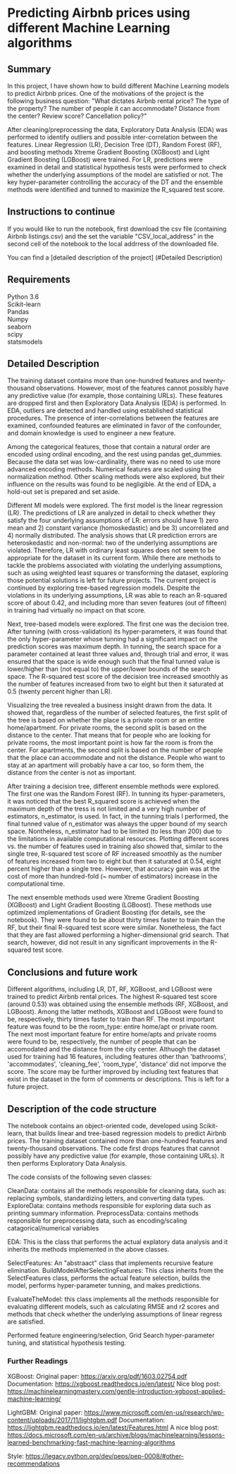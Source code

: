 # Predicting Airbnb prices using different Machine Learning algorithms

## Summary

In this project, I have shown how to build different Machine Learning models to predict Airbnb prices. One of the motivations of the project is the following business question: "What dictates Airbnb rental price? The type of the property? The number of people it can accommodate? Distance from the center? Review score? Cancellation policy?" 

After cleaning/preprocessing the data, Exploratory Data Analysis (EDA) was performed to identify outliers and possible inter-correlation between the features. Linear Regression (LR), Decision Tree (DT), Random Forest (RF), and boosting methods Xtreme Gradient Boosting (XGBoost) and Light Gradient Boosting (LGBoost) were trained. For LR, predictions were examined in detail and statistical hypothesis tests were performed to check whether the underlying assumptions of the model are satisfied or not. The key hyper-parameter controlling the accuracy of the DT and the ensemble methods were identified and tunned to maximize the R_squared test score. 

## Instructions to continue

If you would like to run the notebook, first download the csv file (containing Airbnb listings.csv) and the set the variable "CSV_local_address" in the second cell of the notebook to the local addrress of the downloaded file.

You can find a [detailed description of the project] (#Detailed Description) 

## Requirements
Python 3.6 <br/>
Scikit-learn<br/>
Pandas<br/>
Numpy<br/>
seaborn<br/>
scipy<br/>
statsmodels<br/>

## Detailed Description

The training dataset contains more than one-hundred features and twenty-thousand observations. However, most of the features cannot possibly have any predictive value (for example, those containing URLs). These features are dropped first and then Exploratory Data Analysis (EDA) is performed. In EDA, outliers are detected and handled using established statistical procedures. The presence of inter-correlations between the features are examined, confounded features are eliminated in favor of the confounder, and domain knowledge is used to engineer a new feature. 

Among the categorical features, those that contain a natural order are encoded using ordinal encoding, and the rest using pandas get_dummies. Because the data set was low-cardinality, there was no need to use more advanced encoding methods. Numerical features are scaled using the normalization method. Other scaling methods were also explored, but their influence on the results was found to be negligible. At the end of EDA, a hold-out set is prepared and set aside. 

Different Ml models were explored. The first model is the linear regression (LR). The predictions of LR are analyzed in detail to check whether they satisfy the four underlying assumptions of LR: errors should have 1) zero mean and 2) constant variance (homoskedastic) and be 3) uncorrelated and 4) normally distributed. The analysis shows that LR prediction errors are heteroskedastic and non-normal: two of the underlying assumptions are violated. Therefore, LR with ordinary least squares does not seem to be appropriate for the dataset in its current form. While there are methods to tackle the problems associated with violating the underlying assumptions, such as using weighted least squares or transforming the dataset, exploring those potential solutions is left for future projects. The current project is continued by exploring tree-based regression models. Despite the violations in its underlying assumptions, LR was able to reach an R-squared score of about 0.42, and including more than seven features (out of fifteen) in training had virtually no impact on that score. 

Next, tree-based models were explored. The first one was the decision tree. After tunning (with cross-validation) its hyper-parameters, it was found that the only hyper-parameter whose tunning had a significant impact on the prediction scores was maximum depth. In tunning, the search space for a parameter contained at least three values and, through trial and error, it was ensured that the space is wide enough such that the final tunned value is lower/higher than (not equal to) the upper/lower bounds of the search space. The R-squared test score of the decision tree increased smoothly as the number of features increased from two to eight but then it saturated at 0.5 (twenty percent higher than LR). 

Visualizing the tree revealed a business insight drawn from the data. It showed that, regardless of the number of selected features, the first split of the tree is based on whether the place is a private room or an entire home/apartment. For private rooms, the second split is based on the distance to the center. That means that for people who are looking for private rooms, the most important point is how far the room is from the center. For apartments, the second split is based on the number of people that the place can accommodate and not the distance. People who want to stay at an apartment will probably have a car too, so form them, the distance from the center is not as important. 

After training a decision tree, different ensemble methods were explored. The first one was the Random Forest (RF). In tunning its hyper-parameters, it was noticed that the best R_squared score is achieved when the maximum depth of the tress is not limited and a very high number of estimators, n_estimator, is used. In fact, in the tunning trials I performed, the final tunned value of n_estimator was always the upper bound of my search space. Nontheless, n_estimator had to be limited (to less than 200) due to the limitations in available computational resources. Plotting different scores vs. the number of features used in training also showed that, similar to the single tree, R-squared test score of RF increased smoothly as the number of features increased from two to eight but then it saturated at 0.54, eight percent higher than a single tree. However, that accuracy gain was at the cost of more than hundred-fold (~ number of estimators) increase in the computational time.  

The next ensemble methods used were Xtreme Gradient Boosting (XGBoost) and Light Gradient Boosting (LGBoost). These methods use optimized implementations of Gradient Boosting (for details, see the notebook). They were found to be about thirty times faster to train than the RF, but their final R-squared test score were similar. Nonetheless, the fact that they are fast allowed performing a higher-dimensional grid search. That search, however, did not result in any significant improvements in the R-squared test score.

## Conclusions and future work

Different algorithms, including LR, DT, RF, XGBoost, and LGBoost were trained to predict Airbnb rental prices. The highest R-squared test score (around 0.53) was obtained using the ensemble methods (RF, XGBoost, and LGBoost). Among the latter methods, XGBoost and LGBoost were found to be, respectively, thirty times faster to train than RF. The most important feature was found to be the room_type: entire home/apt or private room. The next most important feature for entire home/apts and private rooms were found to be, respectively, the number of people that can be accomodated and the distance from the city center. Althuogh the dataset used for training had 16 features, including features other than 'bathrooms', 'accommodates', 'cleaning_fee', 'room_type', 'distance' did not imporve the score. The score may be further improved by including text features that exist in the dataset in the form of comments or descriptions. This is left for a future project.

## Description of the code structure

The notebook contains an object-oriented code, developed using Scikit-learn, that builds linear and tree-based regression models to predict Airbnb prices. The training dataset contained more than one-hundred features and twenty-thousand observations. The code first drops features that cannot possibly have any predictive value (for example, those containing URLs). It then performs Exploratory Data Analysis. 

The code consists of the following seven classes:

CleanData: contains all the methods responsible for cleaning data, such as: replacing symbols, standardizing letters, and converting data types.
ExploreData: contains methods responsible for exploring data such as printing summary information.
PreprocessData: contains methods responsible for preprocessing data, such as encoding/scaling catagorical/numerical variables 

EDA: This is the class that performs the actual explatory data analysis and it inherits the methods implemented in the above classes. 

SelectFeatures: An "abstraact" class that implements recursive feature elimination. 
BuildModelAfterSelectingFeatures: This class inherits from the SelectFeatures class, performs the actual feature selection, builds the model, performs hyper-parameter tunning, and makes predictions.

EvaluateTheModel: this class implements all the methods responsible for evaluating different models, such as calculating RMSE and r2 scores and methods that check whether the underlying assumptions of linear regress are satisfied. 

Performed feature engineering/selection, Grid Search hyper-parameter tuning, and statistical hypothesis testing.


### Further Readings
XGBoost: 
    Original paper: https://arxiv.org/pdf/1603.02754.pdf
    Documentation: https://xgboost.readthedocs.io/en/latest/
    Nice blog post: https://machinelearningmastery.com/gentle-introduction-xgboost-applied-machine-learning/

LightGBM:
    Original paper: https://www.microsoft.com/en-us/research/wp-content/uploads/2017/11/lightgbm.pdf
    Documentation: https://lightgbm.readthedocs.io/en/latest/Features.html
    A nice blog post: https://docs.microsoft.com/en-us/archive/blogs/machinelearning/lessons-learned-benchmarking-fast-machine-learning-algorithms

Style: 
    https://legacy.python.org/dev/peps/pep-0008/#other-recommendations